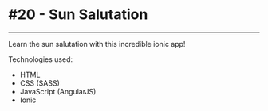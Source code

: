 # #20 - Sun Salutation
---
Learn the sun salutation with this incredible ionic app!

Technologies used:
- HTML
- CSS (SASS)
- JavaScript (AngularJS)
- Ionic
